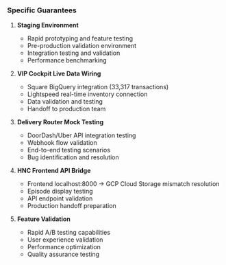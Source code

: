 ### Specific Guarantees
1. **Staging Environment**
   - Rapid prototyping and feature testing
   - Pre-production validation environment
   - Integration testing and validation
   - Performance benchmarking

2. **VIP Cockpit Live Data Wiring**
   - Square BigQuery integration (33,317 transactions)
   - Lightspeed real-time inventory connection
   - Data validation and testing
   - Handoff to production team

3. **Delivery Router Mock Testing**
   - DoorDash/Uber API integration testing
   - Webhook flow validation
   - End-to-end testing scenarios
   - Bug identification and resolution

4. **HNC Frontend API Bridge**
   - Frontend localhost:8000 → GCP Cloud Storage mismatch resolution
   - Episode display testing
   - API endpoint validation
   - Production handoff preparation

5. **Feature Validation**
   - Rapid A/B testing capabilities
   - User experience validation
   - Performance optimization
   - Quality assurance testing

